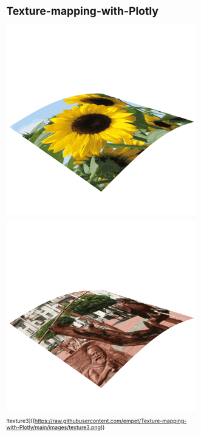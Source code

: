 # Texture-mapping-with-Plotly

![texture1](https://raw.githubusercontent.com/empet/Texture-mapping-with-Plotly/main/images/texture1.png)

![texture2](https://raw.githubusercontent.com/empet/Texture-mapping-with-Plotly/main/images/texture2.png)

!texture3]((https://raw.githubusercontent.com/empet/Texture-mapping-with-Plotly/main/images/texture3.png))
